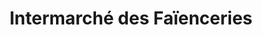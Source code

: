 ---
title: "Intermarché des Faïenceries"
url: /sarreguemines/intermarche-des-faienceries/
shop: Supermarkt
---